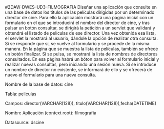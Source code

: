 #2DAW-DWES-UD3-FILMOGRAFIA
Diseñar una aplicación que consulte en una base de datos los títulos de las películas dirigidas por un determinado director de cine. Para ello la aplicación mostrará una página inicial con un formulario en el que se introducirá el nombre del director de cine, y tras pulsar un botón consultar, se dirigirá la petición a un servlet que validará y obtendrá el listado de películas de ese director. Una vez obtenida esa lista, el servlet la mostrará al usuario, dándole la opción de realizar otra consulta. Si se responde que sí, se vuelve al formulario y se procede de la misma manera. En la página que se muestra la lista de películas, también se ofrece un botón finalizar. Si se pulsa, se mostrará la lista de nombres de directores consultados. En esa página habrá un bóton para volver al formulario inicial y realizar nuevas consultas, pero iniciando una sesión nueva. Si se introduce un nombre de director no existente, se informará de ello y se ofrecerá de nuevo el formulario para una nueva consulta.

Nombre de la base de datos: cine

Tabla: peliculas

Campos: director(VARCHAR(128)), titulo(VARCHAR(128)),fecha(DATETIME)

Nombre Aplicación (context root): filmografia

Datasource: dscine

